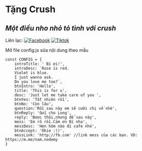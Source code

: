 # Tặng Crush
## _Một điều nho nhỏ tỏ tình với crush_

Liên lạc: 
[![Facebook](https://i.imgur.com/GRqy96ts.jpg)](https://www.facebook.com/nam.nodemy)
[![Tiktok](https://i.imgur.com/Nbfl1E7t.jpg)](https://www.tiktok.com/@manindev)

Mở file config.js sửa nội dung theo mẫu
```
const CONFIG = {
    introTitle: ' Bí ơi!',
    introDesc: `Rose is red.
    Violet is blue. 
    I just wanna ask.
    Do you love me too?`,
    btnIntro: 'Hello',
    title: 'This is for u',
    desc: 'Just let me take care of you ',
    btnYes: 'Tất nhiên rồi',
    btnNo: 'Còn lâu',
    question:'Rồi sau này em sẽ cưới chị về nhé',
    btnReply: 'Gửi cho Long',
    reply: 'Được thôi,nhưng để sau này',
    mess: 'Em rõ rồi.Cảm ơn Bí nha',
    messDesc: 'Hẹn hôm nào đi cafe nhé',
    btnAccept: 'Okie :))',
    messLink: 'http://fb.com' //link mess của các bạn. VD: https://m.me/nam.nodemy
}
```

